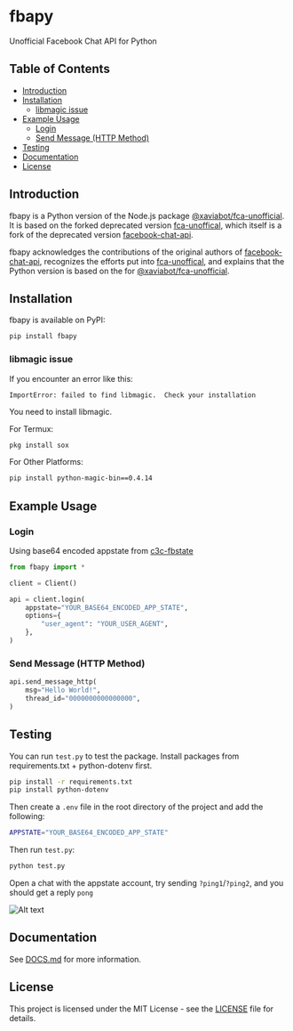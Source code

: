 # fbapy
Unofficial Facebook Chat API for Python

## Table of Contents

- [Introduction](#introduction)
- [Installation](#installation)
  - [libmagic issue](#libmagic-issue)
- [Example Usage](#example-usage)
    - [Login](#login)
    - [Send Message (HTTP Method)](#send-message-http-method)
- [Testing](#testing)
- [Documentation](#documentation)
- [License](#license)


## Introduction

fbapy is a Python version of the Node.js package [@xaviabot/fca-unofficial](https://www.npmjs.com/package/@xaviabot/fca-unofficial). It is based on the forked deprecated version [fca-unoffical](https://www.npmjs.com/package/fca-unofficial), which itself is a fork of the deprecated version [facebook-chat-api](https://www.npmjs.com/package/facebook-chat-api).


fbapy acknowledges the contributions of the original authors of [facebook-chat-api](https://www.npmjs.com/package/facebook-chat-api), recognizes the efforts put into [fca-unoffical](https://www.npmjs.com/package/fca-unofficial), and explains that the Python version is based on the for [@xaviabot/fca-unofficial](https://www.npmjs.com/package/@xaviabot/fca-unofficial).


## Installation

fbapy is available on PyPI:

```bash
pip install fbapy
```

### libmagic issue

If you encounter an error like this:

`ImportError: failed to find libmagic.  Check your installation`

You need to install libmagic.

For Termux:
```bash
pkg install sox
```

For Other Platforms:
```bash
pip install python-magic-bin==0.4.14
```


## Example Usage

### Login

Using base64 encoded appstate from [c3c-fbstate](https://github.com/c3cbot/c3c-fbstate)

```python
from fbapy import *

client = Client()

api = client.login(
    appstate="YOUR_BASE64_ENCODED_APP_STATE",
    options={
        "user_agent": "YOUR_USER_AGENT",
    },
)
```

### Send Message (HTTP Method)

```python
api.send_message_http(
    msg="Hello World!",
    thread_id="0000000000000000",
)
```

## Testing

You can run `test.py` to test the package. Install packages from requirements.txt + python-dotenv first.

```bash
pip install -r requirements.txt
pip install python-dotenv
```

Then create a `.env` file in the root directory of the project and add the following:

```bash
APPSTATE="YOUR_BASE64_ENCODED_APP_STATE"
```

Then run `test.py`:

```bash
python test.py
```

Open a chat with the appstate account, try sending `?ping1`/`?ping2`, and you should get a reply `pong`

![Alt text](https://i.ibb.co/Mg3WZ3w/image-2024-01-18-221941325.png)

## Documentation

See [DOCS.md](DOCS.md) for more information.

## License

This project is licensed under the MIT License - see the [LICENSE](LICENSE) file for details.
